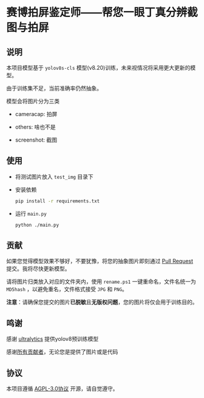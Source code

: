 # 赛博拍屏鉴定师——帮您一眼丁真分辨截图与拍屏
## 说明

本项目模型基于 `yolov8s-cls` 模型(v8.20)训练，未来视情况将采用更大更新的模型。

由于训练集不足，当前准确率仍然抽象。

模型会将图片分为三类

- cameracap: 拍屏

- others: 啥也不是
- screenshot: 截图

## 使用

- 将测试图片放入 `test_img` 目录下

- 安装依赖

  ```bash
  pip install -r requirements.txt
  ```

- 运行 `main.py`

  ``` bash
  python ./main.py
  ```

## 贡献

如果您觉得模型效果不够好，不要犹豫，将您的抽象图片即刻通过 [Pull Request](https://github.com/ravizhan/screenshot_classify/pulls) 提交。我将尽快更新模型。

请将图片归类放入对应的文件夹内，使用 `rename.ps1` 一键重命名，文件名统一为 `MD5hash` ，以避免重名，文件格式接受 `JPG` 和 `PNG`。

**注意**：请确保您提交的图片**已脱敏**且**无版权问题**，您的图片将仅会用于训练目的。

## 鸣谢

感谢 [ultralytics](https://github.com/ultralytics/ultralytics) 提供yolov8预训练模型

感谢[所有贡献者](https://github.com/ravizhan/screenshot_classify/graphs/contributors)，无论您是提供了图片或是代码

## 协议

本项目遵循 [AGPL-3.0协议](https://github.com/ravizhan/screenshot_classify#AGPL-3.0-1-ov-file) 开源，请自觉遵守。
